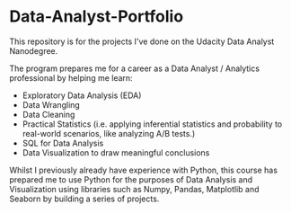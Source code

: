 # Data-Analyst-Portfolio
This repository is for the projects I've done on the Udacity Data Analyst Nanodegree.

The program prepares me for a career as a Data Analyst / Analytics professional by helping me learn:
- Exploratory Data Analysis (EDA)
- Data Wrangling
- Data Cleaning
- Practical Statistics (i.e. applying inferential statistics and probability to real-world scenarios, like analyzing A/B tests.)
- SQL for Data Analysis
- Data Visualization to draw meaningful conclusions

Whilst I previously already have experience with Python, this course has prepared me to use Python for the purposes of Data Analysis and Visualization using libraries such as Numpy, Pandas, Matplotlib and Seaborn by building a series of projects.
